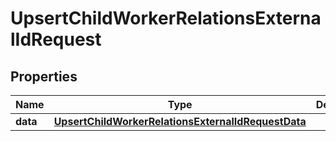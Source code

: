 

# UpsertChildWorkerRelationsExternalIdRequest


## Properties

| Name | Type | Description | Notes |
|------------ | ------------- | ------------- | -------------|
|**data** | [**UpsertChildWorkerRelationsExternalIdRequestData**](UpsertChildWorkerRelationsExternalIdRequestData.md) |  |  [optional] |



